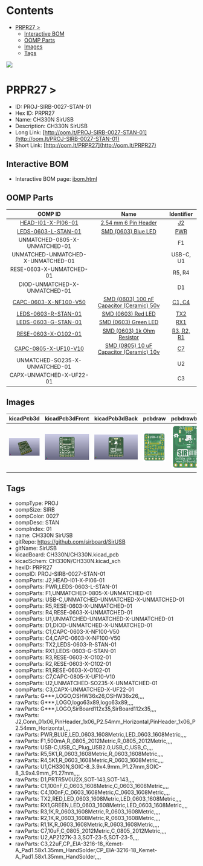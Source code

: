 



Contents
========

* [PRPR27 > ](#prpr27--)
	* [Interactive BOM](#interactive-bom)
	* [OOMP Parts](#oomp-parts)
	* [Images](#images)
	* [Tags](#tags)
  
![][im]
# PRPR27 > 

- ID: PROJ-SIRB-0027-STAN-01
- Hex ID: PRPR27
- Name: CH330N SirUSB
- Description: CH330N SirUSB
- Long Link: [http://oom.lt/PROJ-SIRB-0027-STAN-01](http://oom.lt/PROJ-SIRB-0027-STAN-01)
- Short Link: [http://oom.lt/PRPR27](http://oom.lt/PRPR27)

## Interactive BOM

- Interactive BOM page: [ibom.html](https://htmlpreview.github.io/?https://github.com/oomlout/oomlout_OOMP_projects/blob/main/PROJ-SIRB-0027-STAN-01/kicad/bom/ibom.html)

## OOMP Parts
  

|OOMP ID|Name|Identifier|
| :---: | :---: | :---: |
|[HEAD-I01-X-PI06-01](https://github.com/oomlout/oomlout_OOMP_parts/tree/main/HEAD-I01-X-PI06-01/)|[2.54 mm 6 Pin Header](https://github.com/oomlout/oomlout_OOMP_parts/tree/main/HEAD-I01-X-PI06-01/)|[J2](https://github.com/oomlout/oomlout_OOMP_parts/tree/main/HEAD-I01-X-PI06-01/)|
|[LEDS-0603-L-STAN-01](https://github.com/oomlout/oomlout_OOMP_parts/tree/main/LEDS-0603-L-STAN-01/)|[SMD (0603) Blue LED](https://github.com/oomlout/oomlout_OOMP_parts/tree/main/LEDS-0603-L-STAN-01/)|[PWR](https://github.com/oomlout/oomlout_OOMP_parts/tree/main/LEDS-0603-L-STAN-01/)|
|UNMATCHED-0805-X-UNMATCHED-01||F1|
|UNMATCHED-UNMATCHED-X-UNMATCHED-01||USB-C, U1|
|RESE-0603-X-UNMATCHED-01||R5, R4|
|DIOD-UNMATCHED-X-UNMATCHED-01||D1|
|[CAPC-0603-X-NF100-V50](https://github.com/oomlout/oomlout_OOMP_parts/tree/main/CAPC-0603-X-NF100-V50/)|[SMD (0603) 100 nF Capacitor (Ceramic) 50v](https://github.com/oomlout/oomlout_OOMP_parts/tree/main/CAPC-0603-X-NF100-V50/)|[C1, C4](https://github.com/oomlout/oomlout_OOMP_parts/tree/main/CAPC-0603-X-NF100-V50/)|
|[LEDS-0603-R-STAN-01](https://github.com/oomlout/oomlout_OOMP_parts/tree/main/LEDS-0603-R-STAN-01/)|[SMD (0603) Red LED](https://github.com/oomlout/oomlout_OOMP_parts/tree/main/LEDS-0603-R-STAN-01/)|[TX2](https://github.com/oomlout/oomlout_OOMP_parts/tree/main/LEDS-0603-R-STAN-01/)|
|[LEDS-0603-G-STAN-01](https://github.com/oomlout/oomlout_OOMP_parts/tree/main/LEDS-0603-G-STAN-01/)|[SMD (0603) Green LED](https://github.com/oomlout/oomlout_OOMP_parts/tree/main/LEDS-0603-G-STAN-01/)|[RX1](https://github.com/oomlout/oomlout_OOMP_parts/tree/main/LEDS-0603-G-STAN-01/)|
|[RESE-0603-X-O102-01](https://github.com/oomlout/oomlout_OOMP_parts/tree/main/RESE-0603-X-O102-01/)|[SMD (0603) 1k Ohm Resistor](https://github.com/oomlout/oomlout_OOMP_parts/tree/main/RESE-0603-X-O102-01/)|[R3, R2, R1](https://github.com/oomlout/oomlout_OOMP_parts/tree/main/RESE-0603-X-O102-01/)|
|[CAPC-0805-X-UF10-V10](https://github.com/oomlout/oomlout_OOMP_parts/tree/main/CAPC-0805-X-UF10-V10/)|[SMD (0805) 10 uF Capacitor (Ceramic) 10v](https://github.com/oomlout/oomlout_OOMP_parts/tree/main/CAPC-0805-X-UF10-V10/)|[C7](https://github.com/oomlout/oomlout_OOMP_parts/tree/main/CAPC-0805-X-UF10-V10/)|
|UNMATCHED-SO235-X-UNMATCHED-01||U2|
|CAPX-UNMATCHED-X-UF22-01||C3|

## Images
  
  

|kicadPcb3d|kicadPcb3dFront|kicadPcb3dBack|pcbdraw|pcbdrawback|
| :---: | :---: | :---: | :---: | :---: |
|[![kicadPcb3d](kicadPcb3d_140.png)](kicadPcb3d.png)|[![kicadPcb3dFront](kicadPcb3dFront_140.png)](kicadPcb3dFront.png)|[![kicadPcb3dBack](kicadPcb3dBack_140.png)](kicadPcb3dBack.png)|[![pcbdraw](pcbdraw_140.png)](pcbdraw.png)|[![pcbdrawback](pcbdrawBack_140.png)](pcbdrawBack.png)|

## Tags

- oompType: PROJ
- oompSize: SIRB
- oompColor: 0027
- oompDesc: STAN
- oompIndex: 01
- name: CH330N SirUSB
- gitRepo: https://github.com/sirboard/SirUSB
- gitName: SirUSB
- kicadBoard: CH330N/CH330N.kicad_pcb
- kicadSchem: CH330N/CH330N.kicad_sch
- hexID: PRPR27
- oompID: PROJ-SIRB-0027-STAN-01
- oompParts: J2,HEAD-I01-X-PI06-01
- oompParts: PWR,LEDS-0603-L-STAN-01
- oompParts: F1,UNMATCHED-0805-X-UNMATCHED-01
- oompParts: USB-C,UNMATCHED-UNMATCHED-X-UNMATCHED-01
- oompParts: R5,RESE-0603-X-UNMATCHED-01
- oompParts: R4,RESE-0603-X-UNMATCHED-01
- oompParts: U1,UNMATCHED-UNMATCHED-X-UNMATCHED-01
- oompParts: D1,DIOD-UNMATCHED-X-UNMATCHED-01
- oompParts: C1,CAPC-0603-X-NF100-V50
- oompParts: C4,CAPC-0603-X-NF100-V50
- oompParts: TX2,LEDS-0603-R-STAN-01
- oompParts: RX1,LEDS-0603-G-STAN-01
- oompParts: R3,RESE-0603-X-O102-01
- oompParts: R2,RESE-0603-X-O102-01
- oompParts: R1,RESE-0603-X-O102-01
- oompParts: C7,CAPC-0805-X-UF10-V10
- oompParts: U2,UNMATCHED-SO235-X-UNMATCHED-01
- oompParts: C3,CAPX-UNMATCHED-X-UF22-01
- rawParts: G***,LOGO,OSHW36x26,OSHW36x26,,,,
- rawParts: G***,LOGO,logo63x89,logo63x89,,,,
- rawParts: G***,LOGO,SirBoard112x35,SirBoard112x35,,,,
- rawParts: J2,Conn_01x06,PinHeader_1x06_P2.54mm_Horizontal,PinHeader_1x06_P2.54mm_Horizontal,,,,
- rawParts: PWR,BLUE,LED_0603_1608Metric,LED_0603_1608Metric,,,,
- rawParts: F1,500mA,R_0805_2012Metric,R_0805_2012Metric,,,,
- rawParts: USB-C,USB_C_Plug_USB2.0,USB_C,USB_C,,,,
- rawParts: R5,5K1,R_0603_1608Metric,R_0603_1608Metric,,,,
- rawParts: R4,5K1,R_0603_1608Metric,R_0603_1608Metric,,,,
- rawParts: U1,CH330N,SOIC-8_3.9x4.9mm_P1.27mm,SOIC-8_3.9x4.9mm_P1.27mm,,,,
- rawParts: D1,PRTR5V0U2X,SOT-143,SOT-143,,,,
- rawParts: C1,100nF,C_0603_1608Metric,C_0603_1608Metric,,,,
- rawParts: C4,100nF,C_0603_1608Metric,C_0603_1608Metric,,,,
- rawParts: TX2,RED,LED_0603_1608Metric,LED_0603_1608Metric,,,,
- rawParts: RX1,GREEN,LED_0603_1608Metric,LED_0603_1608Metric,,,,
- rawParts: R3,1K,R_0603_1608Metric,R_0603_1608Metric,,,,
- rawParts: R2,1K,R_0603_1608Metric,R_0603_1608Metric,,,,
- rawParts: R1,1K,R_0603_1608Metric,R_0603_1608Metric,,,,
- rawParts: C7,10uF,C_0805_2012Metric,C_0805_2012Metric,,,,
- rawParts: U2,AP2127K-3.3,SOT-23-5,SOT-23-5,,,,
- rawParts: C3,22uF,CP_EIA-3216-18_Kemet-A_Pad1.58x1.35mm_HandSolder,CP_EIA-3216-18_Kemet-A_Pad1.58x1.35mm_HandSolder,,,,



[im]: kicadPcb3d_450.png

